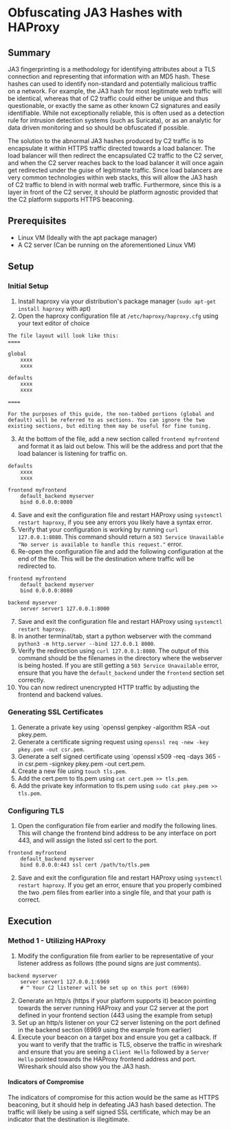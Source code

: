 # Obfuscating JA3 Hashes with HAProxy
## Summary

JA3 fingerprinting is a methodology for identifying attributes about a TLS connection and representing that information with an MD5 hash. These hashes can used to identify non-standard and potentially malicious traffic on a network. For example, the JA3 hash for most legitimate web traffic will be identical, whereas that of C2 traffic could either be unique and thus questionable, or exactly the same as other known C2 signatures and easily identifiable. While not exceptionally reliable, this is often used as a detection rule for intrusion detection systems (such as Suricata), or as an analytic for data driven monitoring and so should be obfuscated if possible.

The solution to the abnormal JA3 hashes produced by C2 traffic is to encapsulate it within HTTPS traffic directed towards a load balancer. The load balancer will then redirect the encapsulated C2 traffic to the C2 server, and when the C2 server reaches back to the load balancer it will once again get redirected under the guise of legitimate traffic. Since load balancers are very common technologies within web stacks, this will allow the JA3 hash of C2 traffic to blend in with normal web traffic. Furthermore, since this is a layer in front of the C2 server, it should be platform agnostic provided that the C2 platform supports HTTPS beaconing.


## Prerequisites
* Linux VM (Ideally with the apt package manager)
* A C2 server (Can be running on the aforementioned Linux VM)

## Setup
### Initial Setup
1. Install haproxy via your distribution's package manager (`sudo apt-get install haproxy` with apt) 
2. Open the haproxy configuration file at `/etc/haproxy/haproxy.cfg` using your text editor of choice
```
The file layout will look like this:
====

global
	xxxx
	xxxx

defaults
	xxxx
	xxxx

====

For the purposes of this guide, the non-tabbed portions (global and default) will be referred to as sections. You can ignore the two existing sections, but editing them may be useful for fine tuning.
```
3. At the bottom of the file, add a new section called `frontend myfrontend` and format it as laid out below. This will be the address and port that the load balancer is listening for traffic on.
```
defaults
	xxxx
	xxxx

frontend myfrontend
	default_backend myserver
	bind 0.0.0.0:8080
```
4. Save and exit the configuration file and restart HAProxy using `systemctl restart haproxy`, if you see any errors you likely have a syntax error.
5. Verify that your configuration is working by running `curl 127.0.0.1:8080`. This command should return a `503 Service Unavailable "No server is available to handle this request."` error.
6. Re-open the configuration file and add the following configuration at the end of the file. This will be the destination where traffic will be redirected to.
```
frontend myfrontend
	default_backend myserver
	bind 0.0.0.0:8080

backend myserver
	server server1 127.0.0.1:8000
```
7. Save and exit the configuration file and restart HAProxy using `systemctl restart haproxy`.
8. In another terminal/tab, start a python webserver with the command `python3 -m http.server --bind 127.0.0.1 8000`.
9. Verify the redirection using `curl 127.0.0.1:8080`. The output of this command should be the filenames in the directory where the webserver is being hosted. If you are still getting a `503 Service Unavailable` error, ensure that you have the `default_backend` under the `frontend` section set correctly.
10. You can now redirect unencrypted HTTP traffic by adjusting the frontend and backend values.
### Generating SSL Certificates
1. Generate a private key using `openssl genpkey -algorithm RSA -out pkey.pem.
2. Generate a certificate signing request using `openssl req -new -key pkey.pem -out csr.pem`.
3. Generate a self signed certificate using `openssl x509 -req -days 365 -in csr.pem -signkey pkey.pem -out cert.pem.
4. Create a new file using `touch tls.pem`.
5. Add the cert.pem to tls.pem using `cat cert.pem >> tls.pem`.
6. Add the private key information to tls.pem using `sudo cat pkey.pem >> tls.pem`.

### Configuring TLS
1. Open the configuration file from earlier and modify the following lines. This will change the frontend bind address to be any interface on port 443, and will assign the listed ssl cert to the port.
```
frontend myfrontend
	default_backend myserver
	bind 0.0.0.0:443 ssl cert /path/to/tls.pem

```
2. Save and exit the configuration file and restart HAProxy using `systemctl restart haproxy`. If you get an error, ensure that you properly combined the two .pem files from earlier into a single file, and that your path is correct.

## Execution
### Method 1 - Utilizing HAProxy
1. Modify the configuration file from earlier to be representative of your listener address as follows (the pound signs are just comments).
```
backend myserver
	server server1 127.0.0.1:6969
	# ^ Your C2 listener will be set up on this port (6969) 
```
2. Generate an http/s (https if your platform supports it) beacon pointing towards the server running HAProxy and your C2 server at the port defined in your frontend section (443 using the example from setup)
3. Set up an http/s listener on your C2 server listening on the port defined in the backend section (6969 using the example from earlier)
4. Execute your beacon on a target box and ensure you get a callback. If you want to verify that the traffic is TLS, observe the traffic in wireshark and ensure that you are seeing a `Client Hello` followed by a `Server Hello` pointed towards the HAProxy frontend address and port. Wireshark should also show you the JA3 hash.
#### Indicators of Compromise
The indicators of compromise for this action would be the same as HTTPS beaconing, but it should help in defeating JA3 hash based detection. The traffic will likely be using a self signed SSL certificate, which may be an indicator that the destination is illegitimate.
